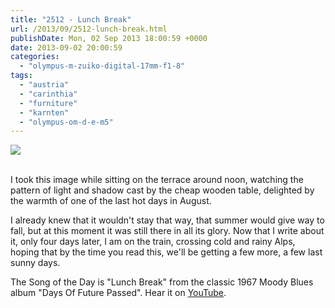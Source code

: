 ```yaml
---
title: "2512 - Lunch Break"
url: /2013/09/2512-lunch-break.html
publishDate: Mon, 02 Sep 2013 18:00:59 +0000
date: 2013-09-02 20:00:59
categories: 
  - "olympus-m-zuiko-digital-17mm-f1-8"
tags: 
  - "austria"
  - "carinthia"
  - "furniture"
  - "karnten"
  - "olympus-om-d-e-m5"
---
```

<div class="container">
<div class="center"><a target="_blank" href="https://d25zfm9zpd7gm5.cloudfront.net/1200x1200/2013/20130824_110156-Edit_lr.jpg"><img src="https://d25zfm9zpd7gm5.cloudfront.net/0600x0600/2013/20130824_110156-Edit_lr.jpg" /></a></div>
</div>
<br />

I took this image while sitting on the terrace around noon, watching the pattern of light and shadow cast by the cheap wooden table, delighted by the warmth of one of the last hot days in August. 

 I already knew that it wouldn't stay that way, that summer would give way to fall, but at this moment it was still there in all its glory. Now that I write about it, only four days later, I am on the train, crossing cold and rainy Alps, hoping that by the time you read this, we'll be getting a few more, a few last sunny days.

The Song of the Day is "Lunch Break" from the classic 1967 Moody Blues album "Days Of Future Passed". Hear it on <a href="http://www.youtube.com/watch?v=djX1pjS-E1M" target="_blank">YouTube</a>.

